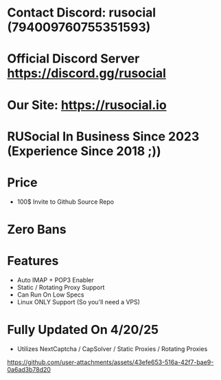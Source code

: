 # Contact Discord: rusocial (794009760755351593)
# Official Discord Server https://discord.gg/rusocial
# Our Site: https://rusocial.io
# RUSocial In Business Since 2023 (Experience Since 2018 ;))

# Price
- 100$ Invite to Github Source Repo

# Zero Bans

# Features
- Auto IMAP + POP3 Enabler
- Static / Rotating Proxy Support
- Can Run On Low Specs
- Linux ONLY Support (So you'll need a VPS)

# Fully Updated On 4/20/25
- Utilizes NextCaptcha / CapSolver / Static Proxies / Rotating Proxies

https://github.com/user-attachments/assets/43efe653-516a-42f7-bae9-0a6ad3b78d20

